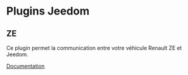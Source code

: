 # Plugins Jeedom

## ZE

Ce plugin permet la communication entre votre véhicule Renault ZE et Jeedom.

[Documentation](plugins/ze/index.md)

